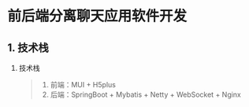 # 前后端分离聊天应用软件开发

## 1. 技术栈

1. 技术栈

   > 1. 前端：MUI + H5plus
   > 2. 后端：SpringBoot + Mybatis + Netty + WebSocket + Nginx